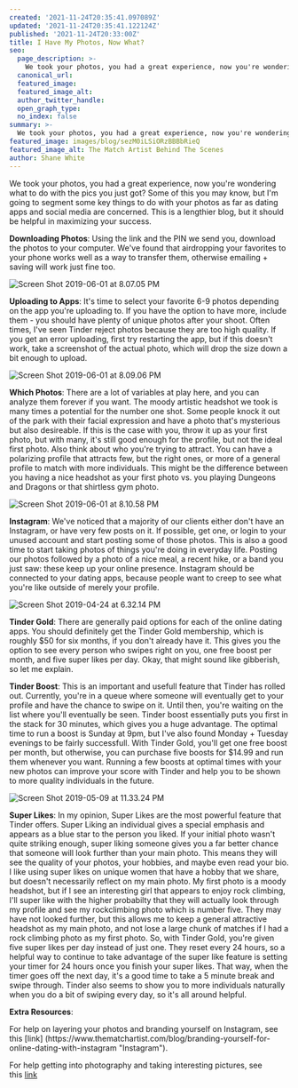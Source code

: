```yaml
---
created: '2021-11-24T20:35:41.097089Z'
updated: '2021-11-24T20:35:41.122124Z'
published: '2021-11-24T20:33:00Z'
title: I Have My Photos, Now What?
seo:
  page_description: >-
    We took your photos, you had a great experience, now you're wondering what to do with the pics you just got? Some of this you may know, but I'm going to segment some key things to do with your photos as far as dating apps and social media are concerned. This is a lengthier blog, but it should be helpful in maximizing your success.
  canonical_url:
  featured_image:
  featured_image_alt:
  author_twitter_handle:
  open_graph_type:
  no_index: false
summary: >-
  We took your photos, you had a great experience, now you're wondering what to do with the pics you just got? Some of this you may know, but I'm going to segment some key things to do with your photos as far as dating apps and social media are concerned. This is a lengthier blog, but it should be helpful in maximizing your success.
featured_image: images/blog/sezM0iLSiORzBBBbRieQ
featured_image_alt: The Match Artist Behind The Scenes
author: Shane White
---
```


<div class="blog-content">We took your photos, you had a great experience, now you're wondering what to do with the pics you just got? Some of this you may know, but I'm going to segment some key things to do with your photos as far as dating apps and social media are concerned. This is a lengthier blog, but it should be helpful in maximizing your success.
<p><strong>Downloading Photos</strong>: Using the link and the PIN we send you, download the photos to your computer. We've found that airdropping your favorites to your phone works well as a way to transfer them, otherwise emailing + saving will work just fine too.</p>
<p><img src="https://images.ctfassets.net/9e33rgnm1y4m/vkMIFcRPVM1vMNjT6mEa6/2c08b107fbf196ba89614cae4797412f/Screen_Shot_2019-06-01_at_8.07.05_PM.png" alt="Screen Shot 2019-06-01 at 8.07.05 PM" /></p>
<p><strong>Uploading to Apps</strong>: It's time to select your favorite 6-9 photos depending on the app you're uploading to. If you have the option to have more, include them - you should have plenty of unique photos after your shoot. Often times, I've seen Tinder reject photos because they are too high quality. If you get an error uploading, first try restarting the app, but if this doesn't work, take a screenshot of the actual photo, which will drop the size down a bit enough to upload.</p>
<p><img src="https://images.ctfassets.net/9e33rgnm1y4m/4qlMHdzeTXpi7nqBFIimOO/3f302826ea2d444fb21e2e6dde89db9f/Screen_Shot_2019-06-01_at_8.09.06_PM.png" alt="Screen Shot 2019-06-01 at 8.09.06 PM" /></p>
<p><strong>Which Photos</strong>: There are a lot of variables at play here, and you can analyze them forever if you want. The moody artistic headshot we took is many times a potential for the number one shot. Some people knock it out of the park with their facial expression and have a photo that's mysterious but also desireable. If this is the case with you, throw it up as your first photo, but with many, it's still good enough for the profile, but not the ideal first photo. Also think about who you're trying to attract. You can have a polarizing profile that attracts few, but the right ones, or more of a general profile to match with more individuals. This might be the difference between you having a nice headshot as your first photo vs. you playing Dungeons and Dragons or that shirtless gym photo.</p>
<p><img src="https://images.ctfassets.net/9e33rgnm1y4m/229fo2C5OCZzRiJ1y8a4ft/a57416c44a53e6d24066a408505eb5a4/Screen_Shot_2019-06-01_at_8.10.58_PM.png" alt="Screen Shot 2019-06-01 at 8.10.58 PM" /></p>
<p><strong>Instagram</strong>: We've noticed that a majority of our clients either don't have an Instagram, or have very few posts on it. If possible, get one, or login to your unused account and start posting some of those photos. This is also a good time to start taking photos of things you're doing in everyday life. Posting our photos followed by a photo of a nice meal, a recent hike, or a band you just saw: these keep up your online presence. Instagram should be connected to your dating apps, because people want to creep to see what you're like outside of merely your profile.</p>
<p><img src="https://images.ctfassets.net/9e33rgnm1y4m/PalT019YRkXFydlo0PEXO/9c37216612ef147a6f6ac02c3b80e398/Screen_Shot_2019-04-24_at_6.32.14_PM.png" alt="Screen Shot 2019-04-24 at 6.32.14 PM" /></p>
<p><strong>Tinder Gold</strong>: There are generally paid options for each of the online dating apps. You should definitely get the Tinder Gold membership, which is roughly $50 for six months, if you don't already have it. This gives you the option to see every person who swipes right on you, one free boost per month, and five super likes per day. Okay, that might sound like gibberish, so let me explain.</p>
<p><strong>Tinder Boost</strong>: This is an important and usefull feature that Tinder has rolled out. Currently, you're in a queue where someone will eventually get to your profile and have the chance to swipe on it. Until then, you're waiting on the list where you'll eventually be seen. Tinder boost essentially puts you first in the stack for 30 minutes, which gives you a huge advantage. The optimal time to run a boost is Sunday at 9pm, but I've also found Monday + Tuesday evenings to be fairly successfull. With Tinder Gold, you'll get one free boost per month, but otherwise, you can purchase five boosts for $14.99 and run them whenever you want. Running a few boosts at optimal times with your new photos can improve your score with Tinder and help you to be shown to more quality individuals in the future.</p>
<p><img src="https://images.ctfassets.net/9e33rgnm1y4m/2Eq97Z2IuWQlQ5JmBGwAJw/09ef152f992ccdccbba85d6f294feb34/Screen_Shot_2019-05-09_at_11.33.24_PM.png" alt="Screen Shot 2019-05-09 at 11.33.24 PM" /></p>
<p><strong>Super Likes</strong>: In my opinion, Super Likes are the most powerful feature that Tinder offers. Super Liking an individual gives a special emphasis and appears as a blue star to the person you liked. If your initial photo wasn't quite striking enough, super liking someone gives you a far better chance that someone will look further than your main photo. This means they will see the quality of your photos, your hobbies, and maybe even read your bio. I like using super likes on unique women that have a hobby that we share, but doesn't necessarily reflect on my main photo. My first photo is a moody headshot, but if I see an interesting girl that appears to enjoy rock climbing, I'll super like with the higher probabilty that they will actually look through my profile and see my rockclimbing photo which is number five. They may have not looked further, but this allows me to keep a general attractive headshot as my main photo, and not lose a large chunk of matches if I had a rock climbing photo as my first photo. So, with Tinder Gold, you're given five super likes per day instead of just one. They reset every 24 hours, so a helpful way to continue to take advantage of the super like feature is setting your timer for 24 hours once you finish your super likes. That way, when the timer goes off the next day, it's a good time to take a 5 minute break and swipe through. Tinder also seems to show you to more individuals naturally when you do a bit of swiping every day, so it's all around helpful.</p>
<p><strong>Extra Resources</strong>:</p>
<p>For help on layering your photos and branding yourself on Instagram, see this [link] (https://www.thematchartist.com/blog/branding-yourself-for-online-dating-with-instagram "Instagram").</p>
<p>For help getting into photography and taking interesting pictures, see this<span>&nbsp;</span><a href="https://www.thematchartist.com/blog/buying-a-camera" title="Camera">link</a></p>
</div>
